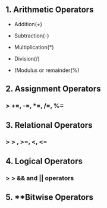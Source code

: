 ## 1. Arithmetic Operators

+ Addition(+)
- Subtraction(-)
+ Multiplication(*)
- Division(/)
+ (Modulus or remainder(%)


## 2. Assignment Operators
### > +=, -=, \*=, /=, %= 
## 3. Relational Operators
### > > , >=, <, <= 
## 4. Logical Operators
### > > && and || operators
## 5. **Bitwise Operators
